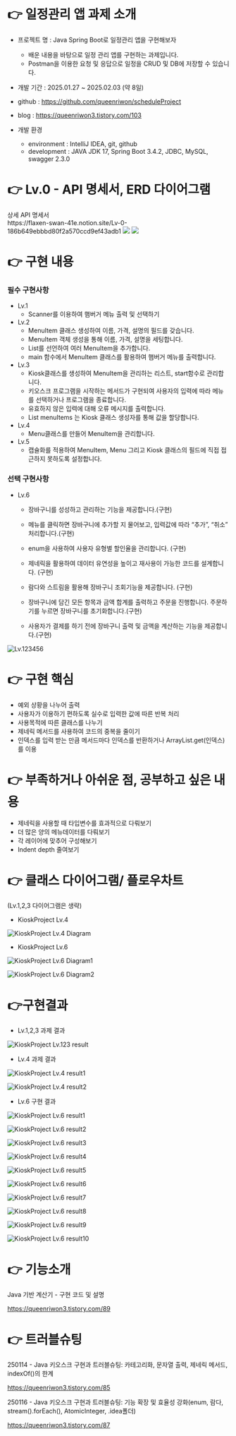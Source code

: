 # 👉 일정관리 앱 과제 소개

* 프로젝트 명 : Java Spring Boot로 일정관리 앱을 구현해보자
    * 배운 내용을 바탕으로 일정 관리 앱를 구현하는 과제입니다.
    * Postman을 이용한 요청 및 응답으로 일정을 CRUD 및 DB에 저장할 수 있습니다.

* 개발 기간 : 2025.01.27 ~ 2025.02.03 (약 8일)

* github : <https://github.com/queenriwon/scheduleProject>
* blog : <https://queenriwon3.tistory.com/103>

* 개발 환경
	* environment : IntelliJ IDEA, git, github
	* development : JAVA JDK 17, Spring Boot 3.4.2, JDBC, MySQL, swagger 2.3.0


# 👉 Lv.0 - API 명세서, ERD 다이어그램
<detail>
  <summary>상세 API 명세서</summary>
  https://flaxen-swan-41e.notion.site/Lv-0-186b649ebbbd80f2a570ccd9ef43adb1

  <img src="https://img1.daumcdn.net/thumb/R1280x0/?scode=mtistory2&fname=https%3A%2F%2Fblog.kakaocdn.net%2Fdn%2FbXXRcj%2FbtsL5lqBqrN%2FDxKeXAU7zx1nhLKZDJuDeK%2Fimg.png">
  <img src="https://img1.daumcdn.net/thumb/R1280x0/?scode=mtistory2&fname=https%3A%2F%2Fblog.kakaocdn.net%2Fdn%2FGSY81%2FbtsL4zXsuOp%2FnRWNJeYIFP0eHfaLtLhLCK%2Fimg.png">


</detail>



# 👉 구현 내용

### 필수 구현사항

* Lv.1
  * Scanner를 이용하여 햄버거 메뉴 출력 및 선택하기
* Lv.2
  * MenuItem 클래스 생성하여 이름, 가격, 설명의 필드를 갖습니다.
  * MenuItem 객체 생성을 통해 이름, 가격, 설명을 세팅합니다.
  * List를 선언하여 여러 MenuItem을 추가합니다.
  * main 함수에서 MenuItem 클래스를 활용하여 햄버거 메뉴를 출력합니다.
* Lv.3
  * Kiosk클래스를 생성하여 MenuItem을 관리하는 리스트, start함수로 관리합니다.
  * 키오스크 프로그램을 시작하는 메서드가 구현되여 사용자의 입력에 따라 메뉴를 선택하거나 프로그램을 종료합니다.
  * 유효하지 않은 입력에 대해 오류 메시지를 출력합니다.
  * List<MenuItem> menuItems 는 Kiosk 클래스 생성자를 통해 값을 할당합니다.
* Lv.4
  * Menu클래스를 만들어 MenuItem을 관리합니다.
* Lv.5
  * 캡슐화를 적용하여 MenuItem, Menu 그리고 Kiosk 클래스의 필드에 직접 접근하지 못하도록 설정합니다.

### 선택 구현사항

* Lv.6
  * 장바구니를 성성하고 관리하는 기능을 제공합니다.(구현)
  * 메뉴를 클릭하면 장바구니에 추가할 지 물어보고, 입력값에 따라 “추가”, “취소” 처리합니다.(구현)
  * enum을 사용하여 사용자 유형별 할인율을 관리합니다. (구현)
  * 제네릭을 활용하여 데이터 유연성을 높이고 재사용이 가능한 코드를 설계합니다. (구현)

  * 람다와 스트림을 활용해 장바구니 조회기능을 제공합니다. (구현)
  * 장바구니에 담긴 모든 항목과 금액 합계를 출력하고 주문을 진행합니다. 주문하기를 누르면 장바구니를 초기화합니다.(구현)
  * 사용자가 결제를 하기 전에 장바구니 출력 및 금액을 계산하는 기능을 제공합니다.(구현)


![Lv.123456](https://img1.daumcdn.net/thumb/R1280x0/?scode=mtistory2&fname=https%3A%2F%2Fblog.kakaocdn.net%2Fdn%2FyRGMi%2FbtsLSPxb4Fu%2FLJgHf70WWqrAqTar8F4PC0%2Fimg.png)








# 👉 구현 핵심
* 예외 상황을 나누어 출력
* 사용자가 이용하기 편하도록 실수로 입력한 값에 따른 반복 처리
* 사용목적에 따른 클래스를 나누기
* 제네릭 메서드를 사용하여 코드의 중복을 줄이기
* 인덱스를 입력 받는 만큼 메서드마다 인덱스를 반환하거나 ArrayList.get(인덱스)를 이용




# 👉 부족하거나 아쉬운 점, 공부하고 싶은 내용
* 제네릭을 사용할 때 타입변수를 효과적으로 다뤄보기
* 더 많은 양의 메뉴데이터를 다뤄보기
* 각 레이어에 맞추어 구성해보기
* Indent depth 줄여보기








# 👉 클래스 다이어그램/ 플로우차트

(Lv.1,2,3 다이어그램은 생략)

* KioskProject Lv.4

![KioskProject Lv.4 Diagram](https://img1.daumcdn.net/thumb/R1280x0/?scode=mtistory2&fname=https%3A%2F%2Fblog.kakaocdn.net%2Fdn%2FdaNdTO%2FbtsLRLWJt7K%2FT35j0zg4K6pxspBsYKYTUK%2Fimg.png)


* KioskProject Lv.6

![KioskProject Lv.6 Diagram1](https://img1.daumcdn.net/thumb/R1280x0/?scode=mtistory2&fname=https%3A%2F%2Fblog.kakaocdn.net%2Fdn%2FdbtzRu%2FbtsLRhVERax%2FKqrYkZj8GKs0XFkpA1AvWk%2Fimg.png)

![KioskProject Lv.6 Diagram2](https://img1.daumcdn.net/thumb/R1280x0/?scode=mtistory2&fname=https%3A%2F%2Fblog.kakaocdn.net%2Fdn%2Fc7pJCH%2FbtsLShVhtTL%2FcnV8r8cBZxPGktkdRDeyZ0%2Fimg.png)







# 👉구현결과

* Lv.1,2,3 과제 결과

![KioskProject Lv.123 result](https://img1.daumcdn.net/thumb/R1280x0/?scode=mtistory2&fname=https%3A%2F%2Fblog.kakaocdn.net%2Fdn%2FeNONKB%2FbtsLSTzAJnb%2F3PDMCUOdqlodUIxAk1DZ5K%2Fimg.png)



* Lv.4 과제 결과

![KioskProject Lv.4 result1](https://img1.daumcdn.net/thumb/R1280x0/?scode=mtistory2&fname=https%3A%2F%2Fblog.kakaocdn.net%2Fdn%2FZidgG%2FbtsLSc7J2yK%2FiPpdKSEyCK8Zui6DHIuNPK%2Fimg.png)

![KioskProject Lv.4 result2](https://img1.daumcdn.net/thumb/R1280x0/?scode=mtistory2&fname=https%3A%2F%2Fblog.kakaocdn.net%2Fdn%2F83PhT%2FbtsLQTac6Bz%2FkwsH9jkyV1d9sRCLkl1ZQ0%2Fimg.png)






* Lv.6 구현 결과

![KioskProject Lv.6 result1](https://img1.daumcdn.net/thumb/R1280x0/?scode=mtistory2&fname=https%3A%2F%2Fblog.kakaocdn.net%2Fdn%2FMPEtj%2FbtsLQA24VNT%2FMrkpuh2iONLeC1v6NwsNgK%2Fimg.png)

![KioskProject Lv.6 result2](https://img1.daumcdn.net/thumb/R1280x0/?scode=mtistory2&fname=https%3A%2F%2Fblog.kakaocdn.net%2Fdn%2FbySqk1%2FbtsLSrXE1zH%2FoCj4ki5E45VXzjkDrC9D5k%2Fimg.png)

![KioskProject Lv.6 result3](https://img1.daumcdn.net/thumb/R1280x0/?scode=mtistory2&fname=https%3A%2F%2Fblog.kakaocdn.net%2Fdn%2FdqYyTj%2FbtsLQN8XpZN%2FtpAjXpfVGb0F7fjzkbHgsK%2Fimg.png)

![KioskProject Lv.6 result4](https://img1.daumcdn.net/thumb/R1280x0/?scode=mtistory2&fname=https%3A%2F%2Fblog.kakaocdn.net%2Fdn%2FbLLQSr%2FbtsLROskc3r%2FpxNEq06umbBeUs41OTYAAk%2Fimg.png)

![KioskProject Lv.6 result5](https://img1.daumcdn.net/thumb/R1280x0/?scode=mtistory2&fname=https%3A%2F%2Fblog.kakaocdn.net%2Fdn%2Fb7gwaj%2FbtsLSx4ARE9%2F7CqEhtsK2QS8IWM7RlUIDK%2Fimg.png)

![KioskProject Lv.6 result6](https://img1.daumcdn.net/thumb/R1280x0/?scode=mtistory2&fname=https%3A%2F%2Fblog.kakaocdn.net%2Fdn%2F97c6l%2FbtsLSdr1a0z%2FaODqoR9NzLnqPJqBwOshiK%2Fimg.png)

![KioskProject Lv.6 result7](https://img1.daumcdn.net/thumb/R1280x0/?scode=mtistory2&fname=https%3A%2F%2Fblog.kakaocdn.net%2Fdn%2FEmem0%2FbtsLSLn2sCt%2FVSUB4jJf8WFY1XtJmjtXr0%2Fimg.png)

![KioskProject Lv.6 result8](https://img1.daumcdn.net/thumb/R1280x0/?scode=mtistory2&fname=https%3A%2F%2Fblog.kakaocdn.net%2Fdn%2FClzO4%2FbtsLQEj5yVH%2FFxpYkgY7TSO1HNKrAfaTYK%2Fimg.png)

![KioskProject Lv.6 result9](https://img1.daumcdn.net/thumb/R1280x0/?scode=mtistory2&fname=https%3A%2F%2Fblog.kakaocdn.net%2Fdn%2FcCnKuN%2FbtsLQ5uIJWx%2FrRze7P6JSCeRkWDyrcu0F1%2Fimg.png)

![KioskProject Lv.6 result10](https://img1.daumcdn.net/thumb/R1280x0/?scode=mtistory2&fname=https%3A%2F%2Fblog.kakaocdn.net%2Fdn%2Fl17ch%2FbtsLSAAgN0S%2FEMQQuKcrf0Ss1nXs6Lx380%2Fimg.png)






# 👉 기능소개

Java 기반 계산기 - 구현 코드 및 설명

<https://queenriwon3.tistory.com/89>





# 👉 트러블슈팅


250114 - Java 키오스크 구현과 트러블슈팅: 카테고리화, 문자열 출력, 제네릭 메서드, indexOf()의 한계

<https://queenriwon3.tistory.com/85>


250116 - Java 키오스크 구현과 트러블슈팅: 기능 확장 및 효율성 강화(enum, 람다, stream().forEach(), AtomicInteger, .idea폴더)

<https://queenriwon3.tistory.com/87>

